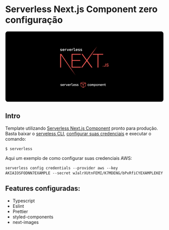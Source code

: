 # Serverless Next.js Component zero configuração

![logo](./public/logo.gif)

## Intro
Template utilizando [Serverless Next.js Component](https://github.com/serverless-nextjs/serverless-next.js/blob/master/README.md) pronto para produção. Basta baixar o [serveless CLI](https://www.serverless.com/framework/docs/getting-started/), [configurar suas credenciais](https://www.serverless.com/framework/docs/providers/aws/guide/credentials/) e executar o comando:
```
$ serverless
```
Aqui um exemplo de como configurar suas credenciais AWS:
```
serverless config credentials --provider aws --key AKIAIOSFODNN7EXAMPLE --secret wJalrXUtnFEMI/K7MDENG/bPxRfiCYEXAMPLEKEY
```

## Features configuradas:
- Typescript
- Eslint
- Prettier
- styled-components
- next-images
